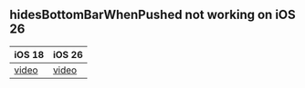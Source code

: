 ## hidesBottomBarWhenPushed not working on iOS 26

| iOS 18             | iOS 26             |
|--------------------|--------------------|
| [video](ios18.mp4) | [video](ios26.mp4) |
